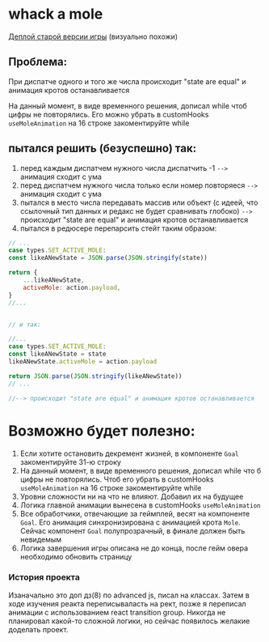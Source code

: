 # whack a mole

[Деплой старой версии игры](https://daniil_khlyvniuk.gitlab.io/whack-a-mole/) (визуально похожи)

## Проблема:

При диспатче одного и того же числа происходит "state are equal" и анимация кротов останавливается

На данный момент, в виде временного решения, дописал while чтоб цифры не повторялись. Его можно убрать в
customHooks `useMoleAnimation` на 16 строке закоментируйте while

## пытался решить (безуспешно) так:

1. перед каждым диспатчем нужного числа диспатчить -1 `-->` анимация сходит с ума
2. перед диспатчем нужного числа только если номер повторяеся `-->` анимация сходит с ума
3. пытался в место числа передавать массив или объект (с идеей, что ссылочный тип данных и редакс не будет сравнивать
   глобоко) `-->` происходит "state are equal" и анимация кротов останавливается
4. пытался в редюсере перепарсить стейт таким образом:

```javascript
// ...
case types.SET_ACTIVE_MOLE:
const likeANewState = JSON.parse(JSON.stringify(state))

return {
	...likeANewState,
	activeMole: action.payload,
}
//...


// и так:

//...
case types.SET_ACTIVE_MOLE:
const likeANewState = state
likeANewState.activeMole = action.payload

return JSON.parse(JSON.stringify(likeANewState))
// ...

//--> происходит "state are equal" и анимация кротов останавливается
```

# Возможно будет полезно:

1. Если хотите остановить декремент жизней, в компоненте `Goal` закоментируйте 31-ю строку
2. На данный момент, в виде временного решения, дописал while что б цифры не повторялись. Чтоб его убрать в
   customHooks `useMoleAnimation` на 16 строке закоментируйте while
3. Уровни сложности ни на что не влияют. Добавил их на будущее
4. Логика главной анимации вынесена в customHooks `useMoleAnimation`
5. Все обработчики, отвечающие за геймплей, весят на компоненте `Goal`. Его анимация синхронизирована с анимацией
   крота `Mole`. Сейчас компонент `Goal` полупрозрачный, в финале должен быть невидемым
6. Логика завершения игры описана не до конца, после гейм овера необходимо обновить страницу

### История проекта

Изаначально это доп дз(8) по advanced js, писал на классах. Затем в ходе изучения реакта переписываласть на рект,
позже я переписал анимации с использованием react transition group. Никогда не планировал какой-то сложной логики, но
сейчас появилось желакие доделать проект.

